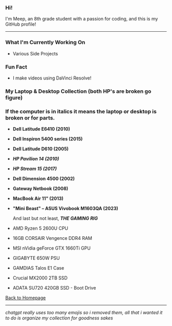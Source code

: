 ### Hi!  

I'm Meep, an 8th grade student with a passion for coding, and this is my GitHub profile! 

<hr>

### What I'm Currently Working On  
- Various Side Projects  

### Fun Fact  
- I make videos using DaVinci Resolve!  

### My Laptop & Desktop Collection (both HP's are broken go figure) 
### If the computer is in italics it means the laptop or desktop is broken or for parts.
- **Dell Latitude E6410 (2010)**  
- **Dell Inspiron 5400 series (2015)**  
- **Dell Latitude D610 (2005)**  
- ***HP Pavilion 14 (2010)***  
- ***HP Stream 15 (2017)***  
- **Dell Dimension 4500 (2002)**  
- **Gateway Netbook (2008)**  
- **MacBook Air 11" (2013)**  
- **"Mini Beast" – ASUS Vivobook M1603QA (2023)**

  And last but not least,
  ***THE GAMING RIG***
-  AMD Ryzen 5 2600U CPU
-  16GB CORSAIR Vengence DDR4 RAM
-  MSI nVidia geForce GTX 1660Ti GPU
-  GIGABYTE 650W PSU
-  GAMDIAS Talos E1 Case
-  Crucial MX2000 2TB SSD
-  ADATA SU720 420GB SSD - Boot Drive
 
 <a href="https://meep809.github.io/">Back to Homepage</a>
 
 <hr>
 
*chatgpt really uses too many emojis so i removed them, all that i wanted it to do is organize my collection for goodness sakes*
